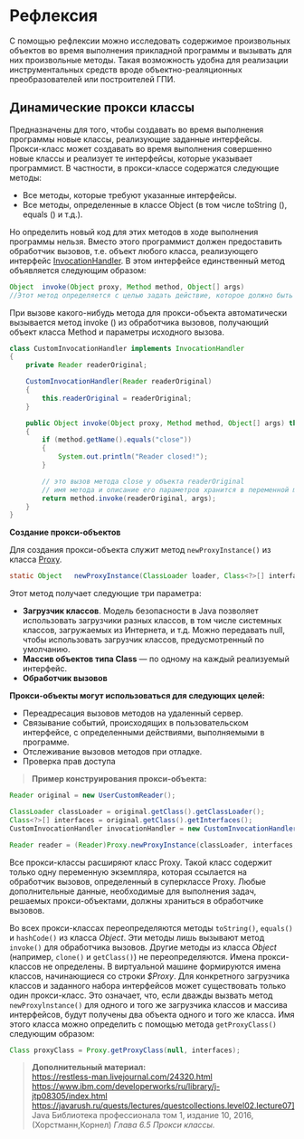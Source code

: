 # Рефлексия
С помощью рефлексии можно исследовать содержимое произвольных объектов во время выполнения прикладной программы и вызывать для них произвольные методы. 
Такая возможность удобна для реализации инструментальных средств вроде объектно-реаляционных преобразователей или построителей ГПИ.

## Динамические прокси классы
Предназначены для того, чтобы создавать во время выполнения программы новые классы, реализующие заданные интерфейсы. 
Прокси-класс может создавать во время выполнения совершенно новые классы и реализует те интерфейсы, которые указывает программист. 
В частности, в прокси-классе содержатся следующие методы: 

 - Все методы, которые требуют указанные интерфейсы. 
 - Все методы, определенные в классе Object (в том числе toString (), equals () 
и т.д.). 

Но определить новый код для этих методов в ходе выполнения программы нельзя. 
Вместо этого программист должен предоставить обработчик вызовов, т.е. объект любого класса, реализующего интерфейс [InvocationHandler][1]. 
В этом интерфейсе единственный метод объявляется следующим образом: 
```java
Object	invoke(Object proxy, Method method, Object[] args)
//Этот метод определяется с целью задать действие, которое должно быть выполнено при вызове какого-нибудь метода для прокси-объекта. 
```
При вызове какого-нибудь метода для прокси-объекта автоматически вызывается метод invoke () из обработчика вызовов, 
получающий объект класса Method и параметры исходного вызова. 

```java
class CustomInvocationHandler implements InvocationHandler
{
    private Reader readerOriginal;

    CustomInvocationHandler(Reader readerOriginal)
    {
        this.readerOriginal = readerOriginal;
    }

    public Object invoke(Object proxy, Method method, Object[] args) throws Throwable
    {
        if (method.getName().equals("close"))
        {
            System.out.println("Reader closed!");
        }

        // это вызов метода close у объекта readerOriginal
        // имя метода и описание его параметров хранится в переменной method
        return method.invoke(readerOriginal, args);
    }
}
```

**Создание прокси-объектов**

Для создания прокси-объекта служит метод `newProxyInstance()` из класса [Proxy][2].
```java
static Object	newProxyInstance(ClassLoader loader, Class<?>[] interfaces, InvocationHandler h)
```

Этот метод получает следующие три параметра: 
 - **Загрузчик классов**. Модель безопасности в Java позволяет использовать загрузчики разных классов, 
 в том числе системных классов, загружаемых из Интернета, и т.д. Можно передавать null, чтобы использовать загрузчик классов, предусмотренный по умолчанию. 
 - **Массив объектов типа Class** — по одному на каждый реализуемый интерфейс. 
 - **Обработчик вызовов** 

**Прокси-объекты могут использоваться для следующих целей:**
 - Переадресация вызовов методов на удаленный сервер. 
 - Связывание событий, происходящих в пользовательском интерфейсе, с определенными действиями, выполняемыми в программе. 
 - Отслеживание вызовов методов при отладке. 
 - Проверка прав доступа
 
 > **Пример конструирования прокси-объекта:**
 ```java
 Reader original = new UserCustomReader();

ClassLoader classLoader = original.getClass().getClassLoader();
Class<?>[] interfaces = original.getClass().getInterfaces();
CustomInvocationHandler invocationHandler = new CustomInvocationHandler(original);

Reader reader = (Reader)Proxy.newProxyInstance(classLoader, interfaces, invocationHandler);
 ```

Все прокси-классы расширяют класс Proxy. Такой класс содержит только одну 
переменную экземпляра, которая ссылается на обработчик вызовов, определенный 
в суперклассе Proxy. Любые дополнительные данные, необходимые для выполнения 
задач, решаемых прокси-объектами, должны храниться в обработчике вызовов. 

Во всех прокси-классах переопределяются методы `toString()`, `equals()` 
и `hashCode()` из класса _Object_. Эти методы лишь вызывают метод `invoke()` для обработчика вызовов. 
Другие методы из класса _Object_ (например, `clone()` и `getClass()`) не переопределяются. Имена прокси-классов не определены. 
В виртуальной машине формируются имена классов, начинающиеся со строки _$Proxy_. 
Для конкретного загрузчика классов и заданного набора интерфейсов может существовать только один прокси-класс. 
Это означает, что, если дважды вызвать метод `newProxylnstance()` для одного и того же загрузчика классов и массива интерфейсов, 
будут получены два объекта одного и того же класса. Имя этого класса можно определить с помощью метода `getProxyClass()` следующим образом: 
```java
Class proxyClass = Proxy.getProxyClass(null, interfaces); 
```

> **Дополнительный материал:**\
> https://restless-man.livejournal.com/24320.html \
> https://www.ibm.com/developerworks/ru/library/j-jtp08305/index.html \
> https://javarush.ru/quests/lectures/questcollections.level02.lecture07] \
> Java Библиотека профессионала том 1, издание 10, 2016, (Хорстманн,Корнел) _Глава 6.5 Прокси классы._ 

[1]: https://docs.oracle.com/javase/8/docs/api/java/lang/reflect/InvocationHandler.html
[2]: https://docs.oracle.com/javase/8/docs/api/java/lang/reflect/Proxy.html
